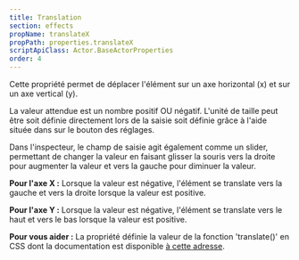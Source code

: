 ```yaml
---
title: Translation
section: effects
propName: translateX
propPath: properties.translateX
scriptApiClass: Actor.BaseActorProperties
order: 4
---
```

Cette propriété permet de déplacer l'élément sur un axe horizontal (x) et sur un axe vertical (y).

La valeur attendue est un nombre positif OU négatif.
L'unité de taille peut être soit définie directement lors de la saisie soit définie grâce à l'aide située dans sur le bouton des réglages.

Dans l'inspecteur, le champ de saisie agit également comme un slider, permettant de changer la valeur en faisant glisser la souris vers la droite pour augmenter la valeur et vers la gauche pour diminuer la valeur.

**Pour l'axe X :** Lorsque la valeur est négative, l'élément se translate vers la gauche et vers la droite lorsque la valeur est positive.

**Pour l'axe Y :** Lorsque la valeur est négative, l'élément se translate vers le haut et vers le bas lorsque la valeur est positive.

**Pour vous aider :**
La propriété définie la valeur de la fonction 'translate()' en CSS dont la documentation est disponible [à cette adresse](https://developer.mozilla.org/fr/docs/Web/CSS/transform-function/translate()).